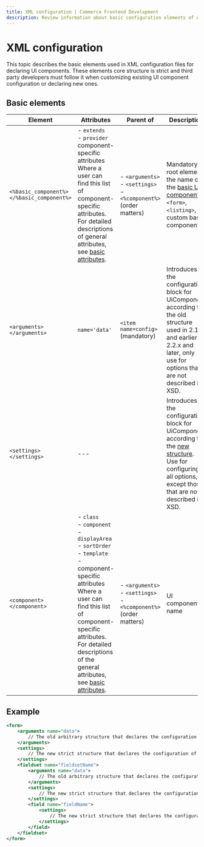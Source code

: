 ```yaml
---
title: XML configuration | Commerce Frontend Development
description: Review information about basic configuration elements of Adobe Commerce and Magento Open Source UI components.
---
```


# XML configuration

This topic describes the basic elements used in XML configuration files for declaring UI components. These elements core structure is strict and third party developers must follow it when customizing existing UI component configuration or declaring new ones.

## Basic elements

| Element                                   | Attributes                                                                                                                                                                                                                                                                                                   | Parent of                                                                       | Description                                                                                                                                                                                  |
|-------------------------------------------|--------------------------------------------------------------------------------------------------------------------------------------------------------------------------------------------------------------------------------------------------------------------------------------------------------------|---------------------------------------------------------------------------------|----------------------------------------------------------------------------------------------------------------------------------------------------------------------------------------------|
| `<%basic_component%></%basic_component%>` | - `extends`<br />- `provider`<br />component-specific attributes<br />Where a user can find this list of component-specific attributes.<br />For detailed descriptions of general attributes, see [basic attributes](basic-attributes.md).                                                                   | - `<arguments>`<br />- `<settings>`<br />- `<%component%>`<br />(order matters) | Mandatory root element, the name of the [basic UI component](../index.md#general-structure): `<form>`, `<listing>`, or custom basic component.                                               |
| `<arguments></arguments>`                 | `name='data'`                                                                                                                                                                                                                                                                                                | `<item name=config>` (mandatory)                                                | Introduces the configuration block for UiComponent according to the old structure used in 2.1.x and earlier. In 2.2.x and later, only use for options that are not described in XSD.         |
| `<settings></settings>`                   | ---                                                                                                                                                                                                                                                                                                          |                                                                                 | Introduces the configuration block for UiComponent according to the [new structure](semantic-configuration.md). Use for configuring all options, except those that are not described in XSD. |
| `<component></component>`                 | - `class`<br />- `component`<br />- `displayArea`<br />- `sortOrder`<br />- `template`<br />- component-specific attributes<br />Where a user can find this list of component-specific attributes.<br />For detailed descriptions of the general attributes, see [basic attributes](../basic-attributes.md). | - `<arguments>`<br />- `<settings>`<br />- `<%component%>`<br />(order matters) | UI component name                                                                                                                                                                            |

## Example

```xml
<form>
    <arguments name="data">
        // The old arbitrary structure that declares the configuration of the Form component
    </arguments>
    <settings>
        // The new strict structure that declares the configuration of the Form component
    </settings>
    <fieldset name="fieldsetName">
        <arguments name="data">
            // The old arbitrary structure that declares the configuration of the Fieldset component.
        </arguments>
        <settings>
            // The new strict structure that declares the configuration of the Fieldset component
        </settings>
        <field name="fieldName">
            <settings>
                // The new strict structure that declares the configuration of the Field component
            </settings>
        </field>
    </fieldset>
</form>
```
